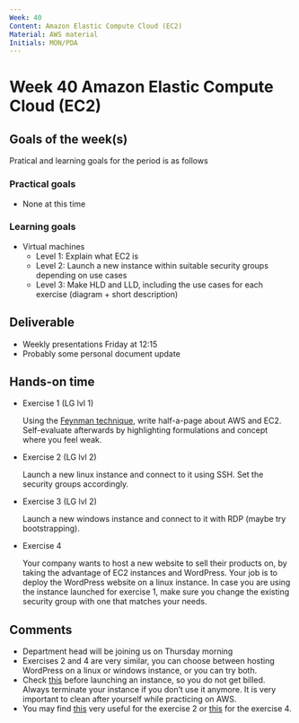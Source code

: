 ```yaml
---
Week: 40
Content: Amazon Elastic Compute Cloud (EC2)
Material: AWS material
Initials: MON/PDA
---
```


# Week 40 Amazon Elastic Compute Cloud (EC2)

## Goals of the week(s)
Pratical and learning goals for the period is as follows

### Practical goals
* None at this time

### Learning goals
* Virtual machines
  * Level 1: Explain what EC2 is
  * Level 2: Launch a new instance within suitable security groups depending on use cases
  * Level 3: Make HLD and LLD, including the use cases for each exercise (diagram + short description)

## Deliverable
* Weekly presentations Friday at 12:15
* Probably some personal document update

## Hands-on time

* Exercise 1 (LG lvl 1)

  Using the [Feynman technique](https://www.youtube.com/watch?v=tkm0TNFzIeg), write half-a-page about AWS and EC2. Self-evaluate afterwards by highlighting formulations and concept where you feel weak.

* Exercise 2 (LG lvl 2)

  Launch a new linux instance and connect to it using SSH. Set the security groups accordingly.

* Exercise 3 (LG lvl 2)

  Launch a new windows instance and connect to it with RDP (maybe try bootstrapping).

* Exercise 4

  Your company wants to host a new website to sell their products on, by taking the advantage of EC2 instances and WordPress. Your job is to deploy the WordPress website on a linux instance. In case you are using the instance launched for exercise 1, make sure you change the existing security group with one that matches your needs.


## Comments
* Department head will be joining us on Thursday morning
* Exercises 2 and 4 are very similar, you can choose between hosting WordPress on a linux or windows instance, or you can try both.
* Check [this](https://docs.aws.amazon.com/AWSEC2/latest/UserGuide/ec2-instance-lifecycle.html) before launching an instance, so you do not get billed. Always terminate your instance if you don’t use it anymore. It is very important to clean after yourself while practicing on AWS.
* You may find [this](https://docs.aws.amazon.com/AWSEC2/latest/UserGuide/hosting-wordpress.html) very useful for the exercise 2 or [this](https://docs.aws.amazon.com/AWSEC2/latest/WindowsGuide/EC2Win_CreateWordPressBlog.html) for the exercise 4.
